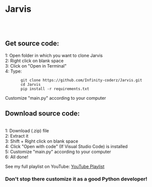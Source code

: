 <h1>Jarvis</h1>
<br/>
<br/>
<h2>Get source code:</h2>
    1: Open folder in which you want to clone Jarvis
    <br/>
    2: Right click on blank space
    <br/>
    3: Click on "Open in Terminal"
    <br/>
    4: Type:
    
           git clone https://github.com/Infinity-coderz/Jarvis.git
           cd Jarvis
           pip install -r requirements.txt
 Customize "main.py" according to your computer
 <br/>
 <h2>Download source code:</h2>
 <br/>
     1: Download (.zip) file
     <br/>
     2: Extract it
     <br/>
     3: Shift + Right click on blank space
     <br/>
     4: Click "Open with code" (If Visual Studio Code) is installed
     <br/>
     5: Customize "main.py" according to your computer
     <br/>
     6: All done!
     <br/>

See my full playlist on YouTube: <a href="https://www.youtube.com/playlist?list=PL1J8JDfPG8vRJoLc7o4c0YiTqcIkO971Z" target="main">YouTube Playlist</a>
<br/>

<h3>Don't stop there customize it as a good Python developer!</h3>
